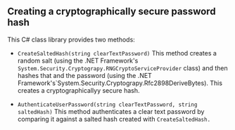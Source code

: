 ## Creating a cryptographically secure password hash 

This C# class library provides two methods: 

* `CreateSaltedHash(string clearTextPassword)` This method creates a random salt (using the .NET Framework's 
`System.Security.Cryptograpy.RNGCryptoServiceProvider` class) and then hashes that and the password (using the .NET Framework's`System.Security.Cryptograpy.Rfc2898DeriveBytes). This creates a cryptographicallyy secure hash. 

* `AuthenticateUserPassword(string clearTextPassword, string saltedHash)` This method authenticates a clear text password by comparing it against a salted hash created with `CreateSaltedHash.`
